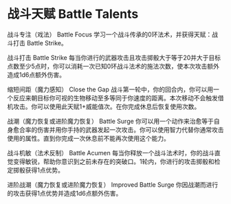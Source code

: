 # 战斗天赋 Battle Talents

战斗专注（戏法） Battle Focus
学习一个战斗传承的0环法术，并获得天赋：战斗打击 Battle Strike。

战斗打击 Battle Strike
每当你进行的武器攻击且攻击掷骰大于等于20并大于目标点数至少5点时，你可以消耗一次已知0环战斗法术的施法次数，使本次攻击额外造成1d6点额外伤害。

缩短间距（魔力感知） Close the Gap
战斗第一轮中，你的回合内，你可以用一个反应来朝目标你可视的生物移动至多等同于你速度的距离。本次移动不会触发借机攻击。你可以使用此天赋1+威能值次。在你完成休息后恢复使用次数。

战潮（魔力恢复或进阶魔力恢复） Battle Surge
你可以用一个动作来治愈等于自身愈合率的伤害并用你手持的武器发起一次攻击。你可以使用智力代替你通常攻击使用的属性。直到你完成一次休息前不能再次使用这个能力。

战斗机敏（法术反制） Battle Acumen
每当你释放一个战斗法术时，你的战斗直觉变得敏锐，帮助你意识到之前未存在的突破口。1轮内，你进行的攻击掷骰和检定掷骰获得1点优势。

进阶战潮（魔力恢复或进阶魔力恢复） Improved Battle Surge
你因战潮而进行的攻击获得1点优势并造成1d6点额外伤害。

 
